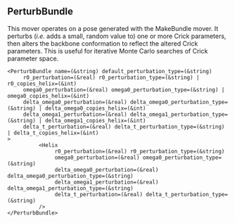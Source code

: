 ## PerturbBundle

This mover operates on a pose generated with the MakeBundle mover.  It perturbs (<i>i.e.</i> adds a small, random value to) one or more Crick parameters, then alters the backbone conformation to reflect the altered Crick parameters.  This is useful for iterative Monte Carlo searches of Crick parameter space.

```
<PerturbBundle name=(&string) default_perturbation_type=(&string)
     r0_perturbation=(&real) r0_perturbation_type=(&string) | r0_copies_helix=(&int)
     omega0_perturbation=(&real) omega0_perturbation_type=(&string) | omega0_copies_helix=(&int)
     delta_omega0_perturbation=(&real) delta_omega0_perturbation_type=(&string) | delta_omega0_copies_helix=(&int) 
     delta_omega1_perturbation=(&real) delta_omega1_perturbation_type=(&string) | delta_omega1_copies_helix=(&int) 
     delta_t_perturbation=(&real) delta_t_perturbation_type=(&string) | delta_t_copies_helix=(&int)
>
          <Helix 
               r0_perturbation=(&real) r0_perturbation_type=(&string) 
               omega0_perturbation=(&real) omega0_perturbation_type=(&string) 
               delta_omega0_perturbation=(&real) delta_omega0_perturbation_type=(&string) 
               delta_omega1_perturbation=(&real) delta_omega1_perturbation_type=(&string) 
               delta_t_perturbation=(&real) delta_t_perturbation_type=(&string) 
          />
</PerturbBundle>
```
